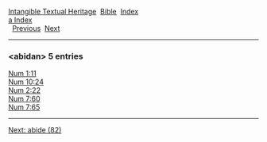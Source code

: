 [Intangible Textual Heritage](../../index)  [Bible](../index) 
[Index](index)   
[a Index](_a_)  
  [Previous](c00040)  [Next](c00042) 

------------------------------------------------------------------------

### &lt;abidan&gt; 5 entries

[Num 1:11](../kjv/num001.htm#011)  
[Num 10:24](../kjv/num010.htm#024)  
[Num 2:22](../kjv/num002.htm#022)  
[Num 7:60](../kjv/num007.htm#060)  
[Num 7:65](../kjv/num007.htm#065)  

------------------------------------------------------------------------

[Next: abide (82)](c00042)
